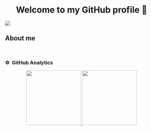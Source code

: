 <div align="center">
<h1 align="center">Welcome to my GitHub profile 👋</h1>
</div>
<img src="https:"C:\Users\Jeremy Dominguez\Desktop\GitHud PROFILE.png">

## About me

<br>

### ⚙️ &nbsp;GitHub Analytics

<p align="center">
<a href="https://github.com/jeremyda173">
  <img height="180em" src="https://github-readme-stats-eight-theta.vercel.app/api?username=ArisGuimera&show_icons=true&theme=algolia&include_all_commits=true&count_private=true"/>
  <img height="180em" src="https://github-readme-stats-eight-theta.vercel.app/api/top-langs/?username=ArisGuimera&layout=compact&langs_count=8&theme=algolia"/>
</a>
</p>
